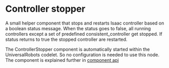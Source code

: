 # Controller stopper

A small helper component that stops and restarts Isaac controller based on a boolean
status message. When the status goes to false, all running controllers except a
set of predefined consistent_controller get stopped. If status returns to true
the stopped controller are restarted.

The ControllerStopper component is automatically started within the UniversalRobots
codelet. So no configuration is needed to use this node. The component is explained
further in [component api](../ur_robot_driver/doc/component_api.md#ControllerStopper)
